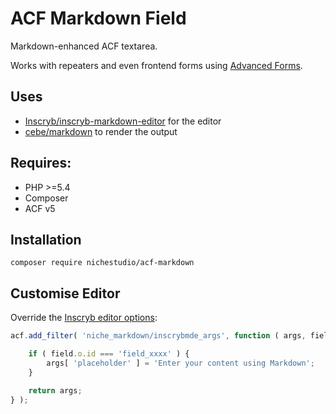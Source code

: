 # ACF Markdown Field

Markdown-enhanced ACF textarea.

Works with repeaters and even frontend forms using [Advanced Forms](https://github.com/advancedforms/advanced-forms).

## Uses
- [Inscryb/inscryb-markdown-editor](https://github.com/Inscryb/inscryb-markdown-editor) for the editor
- [cebe/markdown](https://github.com/cebe/markdown) to render the output

## Requires:
- PHP >=5.4
- Composer
- ACF v5

## Installation

	composer require nichestudio/acf-markdown

## Customise Editor

Override the [Inscryb editor options](https://github.com/Inscryb/inscryb-markdown-editor#configuration):

```javascript
acf.add_filter( 'niche_markdown/inscrybmde_args', function ( args, field ) {

	if ( field.o.id === 'field_xxxx' ) {
		args[ 'placeholder' ] = 'Enter your content using Markdown';
	}

	return args;
} );
```
